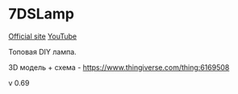 # 7DSLamp

[Official site](https://www.7ds.fun)
[YouTube](https://www.youtube.com/@7dsstudio)

Топовая DIY лампа.

3D модель + схема - https://www.thingiverse.com/thing:6169508

v 0.69
